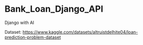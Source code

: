 # Bank_Loan_Django_API
Django with AI

Dataset: https://www.kaggle.com/datasets/altruistdelhite04/loan-prediction-problem-dataset
